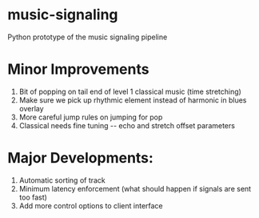 # music-signaling
Python prototype of the music signaling pipeline

# Minor Improvements
1. Bit of popping on tail end of level 1 classical music (time stretching)
2. Make sure we pick up rhythmic element instead of harmonic in blues overlay
3. More careful jump rules on jumping for pop
4. Classical needs fine tuning -- echo and stretch offset parameters


# Major Developments:
1. Automatic sorting of track
2. Minimum latency enforcement (what should happen if signals are sent too fast)
3. Add more control options to client interface
